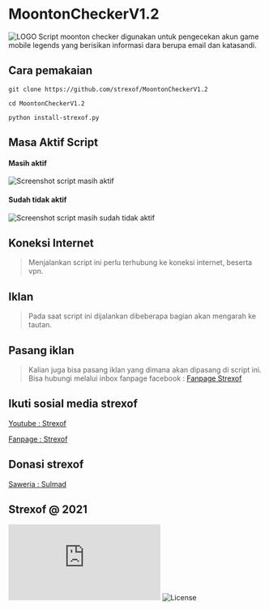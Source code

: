 # MoontonCheckerV1.2
![LOGO](https://i.ibb.co/8zNp6wD/20211010-122414.jpg)
Script moonton checker digunakan untuk pengecekan akun game mobile legends yang berisikan informasi dara berupa email dan katasandi.

## Cara pemakaian
```
git clone https://github.com/strexof/MoontonCheckerV1.2
```
```
cd MoontonCheckerV1.2
```
```
python install-strexof.py
```
## Masa Aktif Script
#### Masih aktif
![Screenshot script masih aktif](https://i.ibb.co/x3NWq53/img-aktif.jpg)
#### Sudah tidak aktif
![Screenshot script masih sudah tidak aktif](https://i.ibb.co/4pcqCQr/img-error.jpg)
## Koneksi Internet
> Menjalankan script ini perlu terhubung ke koneksi internet, beserta vpn.

## Iklan
> Pada saat script ini dijalankan dibeberapa bagian akan mengarah ke tautan.

## Pasang iklan
> Kalian juga bisa pasang iklan yang dimana akan dipasang di script ini.
> Bisa hubungi melalui inbox fanpage facebook : [Fanpage Strexof](https://facebook.com/strexof)

## Ikuti sosial media strexof
[Youtube : Strexof](https://youtube.com/channel/UC1hCsU_8IJ1AbV5O-SpI5PQ)

[Fanpage : Strexof](https://facebook.com/strexof)

## Donasi strexof
[Saweria : Sulmad](https://saweria.co/sulmad)

## Strexof @ 2021
![Panduan .md](https://raw.githubusercontent.com/strexof/MoontonCheckerV1.2/main/README.md)
![License](https://raw.githubusercontent.com/strexof/MoontonCheckerV1.2/main/LICENSE)
